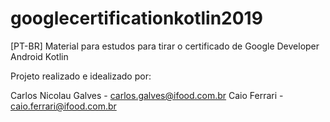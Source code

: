 # googlecertificationkotlin2019
[PT-BR] Material para estudos para tirar o certificado de Google Developer Android Kotlin

Projeto realizado e idealizado por:

Carlos Nicolau Galves - carlos.galves@ifood.com.br
Caio Ferrari - caio.ferrari@ifood.com.br


